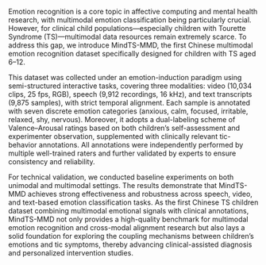Emotion recognition is a core topic in affective computing and mental health research, with multimodal emotion classification being particularly crucial. However, for clinical child populations—especially children with Tourette Syndrome (TS)—multimodal data resources remain extremely scarce. To address this gap, we introduce MindTS-MMD, the first Chinese multimodal emotion recognition dataset specifically designed for children with TS aged 6–12.

This dataset was collected under an emotion-induction paradigm using semi-structured interactive tasks, covering three modalities: video (10,034 clips, 25 fps, RGB), speech (9,912 recordings, 16 kHz), and text transcripts (9,875 samples), with strict temporal alignment. Each sample is annotated with seven discrete emotion categories (anxious, calm, focused, irritable, relaxed, shy, nervous). Moreover, it adopts a dual-labeling scheme of Valence–Arousal ratings based on both children’s self-assessment and experimenter observation, supplemented with clinically relevant tic-behavior annotations. All annotations were independently performed by multiple well-trained raters and further validated by experts to ensure consistency and reliability.

For technical validation, we conducted baseline experiments on both unimodal and multimodal settings. The results demonstrate that MindTS-MMD achieves strong effectiveness and robustness across speech, video, and text-based emotion classification tasks. As the first Chinese TS children dataset combining multimodal emotional signals with clinical annotations, MindTS-MMD not only provides a high-quality benchmark for multimodal emotion recognition and cross-modal alignment research but also lays a solid foundation for exploring the coupling mechanisms between children’s emotions and tic symptoms, thereby advancing clinical-assisted diagnosis and personalized intervention studies.
